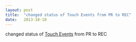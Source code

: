 ```yaml
---
layout: post
title:  "changed status of Touch Events from PR to REC"
date:   2013-10-10
---
```


changed status of [Touch Events](/spec/touch-events) from PR to REC

